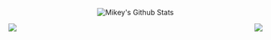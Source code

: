 
<p align="center"><img src="https://readme-typing-svg.herokuapp.com?font=IBM+Plex+Mono&color=%23C4B9F8&size=35&center=true&multiline=true&width=1000&height=150&lines=Hey+there🤞%2C+I+am+Mikey;Hacker+.+Developer+.+Learner" alt="Mikey's Github Stats" /></p>


<div align="center">
    <img align="left" src="https://github-readme-stats.vercel.app/api?username=synacktraa&count_private=true&show_icons=true&hide=issues&theme=rose_pine&cache_seconds=1800&border_radius=10"/>
    <img align="right" src="https://github-readme-stats.vercel.app/api/top-langs/?username=synacktraa&langs_count=8&cache_seconds=1800&border_radius=10&layout=compact&theme=rose_pine"/>
</div>
